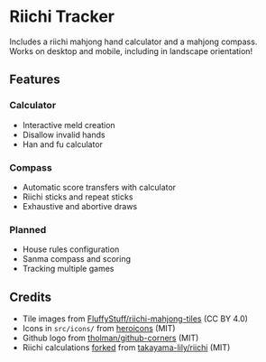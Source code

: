 # Riichi Tracker

Includes a riichi mahjong hand calculator and a mahjong compass.  
Works on desktop and mobile, including in landscape orientation!

## Features

### Calculator

- Interactive meld creation
- Disallow invalid hands
- Han and fu calculator

### Compass

- Automatic score transfers with calculator
- Riichi sticks and repeat sticks
- Exhaustive and abortive draws

### Planned

- House rules configuration
- Sanma compass and scoring
- Tracking multiple games

## Credits

- Tile images from [FluffyStuff/riichi-mahjong-tiles](https://github.com/FluffyStuff/riichi-mahjong-tiles) (CC BY 4.0)
- Icons in `src/icons/` from [heroicons](https://heroicons.com/) (MIT)
- Github logo from [tholman/github-corners](https://github.com/tholman/github-corners) (MIT)
- Riichi calculations [forked](https://github.com/1Computer1/riichi) from [takayama-lily/riichi](https://github.com/takayama-lily/riichi) (MIT)
